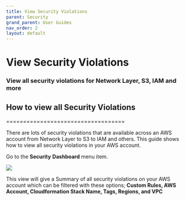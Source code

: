 ```yaml
---
title: View Security Violations
parent: Security
grand_parent: User Guides
nav_order: 2
layout: default
---
```


# View Security Violations

### View all security violations for Network Layer, S3, IAM and more ###


## How to view all Security Violations ##
===================================

There are lots of security violations that are available across an AWS account from Network Layer to S3 to IAM and others. This guide shows how to view all security violations in your AWS account.

Go to the **Security** **Dashboard** menu item.

[![](https://downloads.intercomcdn.com/i/o/286790878/ed68467bc08ac726d493379a/image.png)](https://downloads.intercomcdn.com/i/o/286790878/ed68467bc08ac726d493379a/image.png)

This view will give a Summary of all security violations on your AWS account which can be filtered with these options; **Custom Rules, AWS Account, Cloudformation Stack Name, Tags, Regions, and VPC**